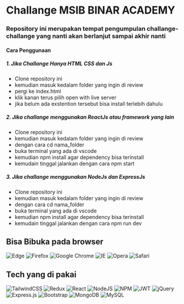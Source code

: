 # Challange MSIB BINAR ACADEMY
### Repository ini merupakan tempat pengumpulan challange-challange yang nanti akan berlanjut sampai akhir nanti

#### Cara Penggunaan

##### 1. Jika Challange Hanya HTML CSS dan Js
- Clone repository ini
- kemudian masuk kedalam folder yang ingin di review
- pergi ke index.html
- klik kanan terus pilih open with live server
- jika belum ada exstention tersebut bisa install terlebih dahulu

##### 2. Jika challange menggunakan ReactJs atau framework yang lain
- Clone repository ini
- kemudian masuk kedalam folder yang ingin di review
- dengan cara cd nama_folder 
- buka terminal yang ada di vscode
- kemudian npm install agar dependency bisa terinstall
- kemudain tinggal jalankan dengan cara npm start

##### 3. Jika challange menggunakan NodeJs dan ExpressJs
- Clone repository ini
- kemudian masuk kedalam folder yang ingin di review
- dengan cara cd nama_folder 
- buka terminal yang ada di vscode
- kemudian npm install agar dependency bisa terinstall
- kemudain tinggal jalankan dengan cara npm run dev


## Bisa Bibuka pada browser
![Edge](https://img.shields.io/badge/Edge-0078D7?style=for-the-badge&logo=Microsoft-edge&logoColor=white) ![Firefox](https://img.shields.io/badge/Firefox-FF7139?style=for-the-badge&logo=Firefox-Browser&logoColor=white) ![Google Chrome](https://img.shields.io/badge/Google%20Chrome-4285F4?style=for-the-badge&logo=GoogleChrome&logoColor=white) ![IE](https://img.shields.io/badge/Internet%20Explorer-0076D6?style=for-the-badge&logo=Internet%20Explorer&logoColor=white) ![Opera](https://img.shields.io/badge/Opera-FF1B2D?style=for-the-badge&logo=Opera&logoColor=white) ![Safari](https://img.shields.io/badge/Safari-000000?style=for-the-badge&logo=Safari&logoColor=white)

## Tech yang di pakai
![TailwindCSS](https://img.shields.io/badge/tailwindcss-%2338B2AC.svg?style=for-the-badge&logo=tailwind-css&logoColor=white) ![Redux](https://img.shields.io/badge/redux-%23593d88.svg?style=for-the-badge&logo=redux&logoColor=white) ![React](https://img.shields.io/badge/react-%2320232a.svg?style=for-the-badge&logo=react&logoColor=%2361DAFB) ![NodeJS](https://img.shields.io/badge/node.js-6DA55F?style=for-the-badge&logo=node.js&logoColor=white) ![NPM](https://img.shields.io/badge/NPM-%23CB3837.svg?style=for-the-badge&logo=npm&logoColor=white) ![JWT](https://img.shields.io/badge/JWT-black?style=for-the-badge&logo=JSON%20web%20tokens) ![jQuery](https://img.shields.io/badge/jquery-%230769AD.svg?style=for-the-badge&logo=jquery&logoColor=white) ![Express.js](https://img.shields.io/badge/express.js-%23404d59.svg?style=for-the-badge&logo=express&logoColor=%2361DAFB) ![Bootstrap](https://img.shields.io/badge/bootstrap-%238511FA.svg?style=for-the-badge&logo=bootstrap&logoColor=white) ![MongoDB](https://img.shields.io/badge/MongoDB-%234ea94b.svg?style=for-the-badge&logo=mongodb&logoColor=white)  ![MySQL](https://img.shields.io/badge/mysql-%2300f.svg?style=for-the-badge&logo=mysql&logoColor=white)
